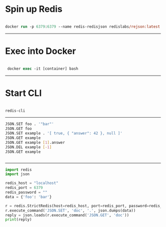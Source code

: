 # Spin up Redis
```ps

docker run -p 6379:6379 --name redis-redisjson redislabs/rejson:latest

```
---
# Exec into Docker

```ps

 docker exec -it [container] bash

```

---
# Start CLI
```sh

redis-cli

```
---

```sh
JSON.SET foo . '"bar"'
JSON.GET foo
JSON.SET example . '[ true, { "answer": 42 }, null ]'
JSON.GET example
JSON.GET example [1].answer
JSON.DEL example [-1]
JSON.GET example



```
---

```py
import redis
import json

redis_host = "localhost"
redis_port = 6379
redis_password = ""
data = {'foo': 'bar'}

r = redis.StrictRedis(host=redis_host, port=redis_port, password=redis_password)
r.execute_command('JSON.SET', 'doc', '.', json.dumps(data))
reply = json.loads(r.execute_command('JSON.GET', 'doc'))
print(reply)

```